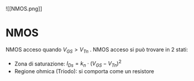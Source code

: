 ![[NMOS.png]]
# NMOS
NMOS acceso quando $V_{GS} > V_{Tn}$ .
NMOS acceso si può trovare in 2 stati:
* Zona di saturazione: $I_{Ds}=k_n\cdot (V_{GS}-V_{Tn})^2$
* Regione ohmica (Triodo): si comporta come un resistore